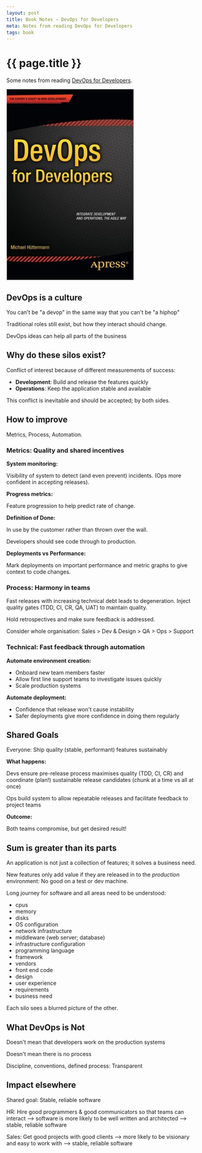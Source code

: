 ```yaml
---
layout: post
title: Book Notes – DevOps for Developers
meta: Notes from reading DevOps for Developers
tags: book
---
```


# {{ page.title }}

Some notes from reading [DevOps for Developers](http://www.apress.com/9781430245698).

![Book Cover of DevOps for Developers](/images/posts/devops-for-developers.jpg)

## DevOps is a culture

You can't be "a devop" in the same way that you can't be "a hiphop"

Traditional roles still exist, but how they interact should change.

DevOps ideas can help all parts of the business

## Why do these silos exist?

Conflict of interest because of different measurements of success:

- **Development**: Build and release the features quickly
- **Operations**: Keep the application stable and available

This conflict is inevitable and should be accepted; by both sides.

## How to improve

Metrics, Process, Automation.

### Metrics: Quality and shared incentives

**System monitoring:**

Visibility of system to detect (and even prevent) incidents.
(Ops more confident in accepting releases).

**Progress metrics:**

  Feature progression to help predict rate of change.

**Definition of Done:**

  In use by the customer rather than thrown over the wall.

  Developers should see code through to production.

**Deployments vs Performance:**

  Mark deployments on important performance and metric graphs to give context to code changes.

### Process: Harmony in teams

Fast releases with increasing technical debt leads to degeneration.
Inject quality gates (TDD, CI, CR, QA, UAT) to maintain quality.

Hold retrospectives and make sure feedback is addressed.

Consider whole organisation: Sales > Dev & Design > QA > Ops > Support

### Technical: Fast feedback through automation

**Automate environment creation:**

  - Onboard new team members faster
  - Allow first line support teams to investigate issues quickly
  - Scale production systems

**Automate deployment:**

  - Confidence that release won't cause instability
  - Safer deployments give more confidence in doing them regularly

## Shared Goals

Everyone: Ship quality (stable, performant) features sustainably

**What happens:**

Devs ensure pre-release process maximises quality (TDD, CI, CR) and coordinate (plan!) sustainable release candidates (chunk at a time vs all at once)

Ops build system to allow repeatable releases and facilitate feedback to project teams

**Outcome:**

Both teams compromise, but get desired result!

## Sum is greater than its parts

An application is not just a collection of features; it solves a business need.

New features only add value if they are released in to the *production* environment: No good on a test or dev machine.

Long journey for software and all areas need to be understood:

  - cpus
  - memory
  - disks
  - OS configuration
  - network infrastructure
  - middleware (web server; database)
  - infrastructure configuration
  - programming language
  - framework
  - vendors
  - front end code
  - design
  - user experience
  - requirements
  - business need

Each silo sees a blurred picture of the other.

## What DevOps is Not

Doesn't mean that developers work on the production systems

Doesn't mean there is no process

Discipline, conventions, defined process: Transparent


## Impact elsewhere

Shared goal: Stable, reliable software

HR: Hire good programmers & good communicators so that teams can interact –> software is more likely to be well written and architected –> stable, reliable software

Sales: Get good projects with good clients –> more likely to be visionary and easy to work with –> stable, reliable software
